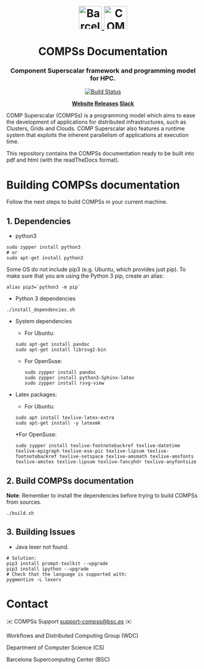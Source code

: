<!-- LOGOS AND HEADER -->
<h1 align="center">
  <br>
  <a href="https://www.bsc.es/">
    <img src="source/Logos/bsc_280.png" alt="Barcelona Supercomputing Center" height="60px">
  </a>
  <a href="https://www.bsc.es/research-and-development/software-and-apps/software-list/comp-superscalar/">
    <img src="source/Logos/logo_compss.png" alt="COMP Superscalar" height="60px">
  </a>
  <br>
  <br>
  COMPSs Documentation
  <br>
</h1>

<h3 align="center">Component Superscalar framework and programming model for HPC.</h3>
<p align="center">
  <a href='http://bscgrid05.bsc.es/jenkins/job/COMPSs_Framework-Docker_testing'>
    <img src='http://bscgrid05.bsc.es/jenkins/job/COMPSs_Framework-Docker_testing/badge/icon'
         alt="Build Status">
  </a>
</p>

<p align="center"><b>
    <a href="https://www.bsc.es/research-and-development/software-and-apps/software-list/comp-superscalar/">Website</a>
    <a href="https://github.com/bsc-wdc/compss/releasess">Releases</a>
    <a href="https://bit.ly/bsc-wdc-community">Slack</a>
</b></p>

COMP Superscalar (COMPSs) is a programming model which aims to ease the development
of applications for distributed infrastructures, such as Clusters, Grids and Clouds.
COMP Superscalar also features a runtime system that exploits the inherent parallelism
of applications at execution time.

This repository contains the COMPSs documentation ready to be built into
pdf and html (with the readTheDocs format).


<!-- SECTIONS -->

<!-- BUILDING COMPSS -->
# Building COMPSs documentation

Follow the next steps to build COMPSs in your current machine.

## 1. Dependencies

* python3

```
sudo zypper install python3
# or
sudo apt-get install python3
```


Some OS do not include pip3 (e.g. Ubuntu, which provides just pip).
To make sure that you are using the Python 3 pip, create an alias:

```
alias pip3=`python3 -m pip`
```

* Python 3 dependencies
```
./install_dependencies.sh
```

* System dependencies

  * For Ubuntu:

  ```
  sudo apt-get install pandoc
  sudo apt-get install librsvg2-bin
  ```
  * For OpenSuse:

    ```
    sudo zypper install pandoc
    sudo zypper install python3-Sphinx-latex
    sudo zypper install rsvg-view
    ```

* Latex packages:

  * For Ubuntu:

  ````
  sudo apt install texlive-latex-extra
  sudo apt-get install -y latexmk
  ````
  *For OpenSuse:

    ```
    sudo zypper install texlive-footnotebackref texlive-datetime texlive-epigraph texlive-eso-pic texlive-lipsum texlive-footnotebackref texlive-setspace texlive-amsmath texlive-amsfonts texlive-amstex texlive-lipsum texlive-fancyhdr texlive-anyfontsize
    ```


## 2. Build COMPSs documentation

**Note**: Remember to install the dependencies before trying to build COMPSs
 from sources.

```
./build.sh
```

## 3. Building Issues

* Java lexer not found.

```
# Solution:
pip3 install prompt-toolkit --upgrade
pip3 install ipython --upgrade
# Check that the language is supported with:
pygmentize -L lexers
```

<!-- CONTACT -->
# Contact

:envelope: COMPSs Support <support-compss@bsc.es> :envelope:

Workflows and Distributed Computing Group (WDC)

Department of Computer Science (CS)

Barcelona Supercomputing Center (BSC)


<!-- LINKS -->
[1]: http://compss.bsc.es
